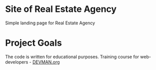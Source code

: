 # Site of Real Estate Agency

Simple landing page for Real Estate Agency

# Project Goals

The code is written for educational purposes. Training course for web-developers - [DEVMAN.org](https://devman.org)
